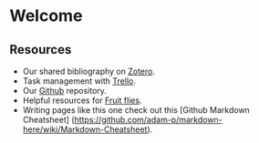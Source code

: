 Welcome
==================



Resources
-----------------------

* Our shared bibliography on [Zotero](./Zotero.md).
* Task management with [Trello](./Trello.md).
* Our [Github](./Github) repository.
* Helpful resources for [Fruit flies](FlyResources.md).
* Writing pages like this one check out this [Github Markdown Cheatsheet] (https://github.com/adam-p/markdown-here/wiki/Markdown-Cheatsheet).

